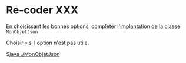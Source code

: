 <style>
pre > code {
    -webkit-touch-callout: text;
    -webkit-user-select: text;
    -khtml-user-select: text;
    -moz-user-select: text;
    -ms-user-select: text;
    user-select: text;
}
</style>



# Re-coder XXX

En choisissant les bonnes options, compléter l'implantation de la classe `MonObjetJson`

Choisir `∅` si l'option n'est pas utile.

$[java ./MonObjetJson]()
